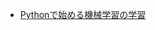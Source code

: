 - [Pythonで始める機械学習の学習](https://nozma.github.io/ml_with_python_note/e59fb7e7ad86e792b0e5a283e381a8e3818b.html)